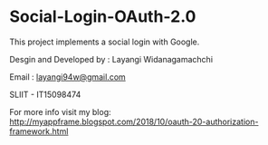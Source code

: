 # Social-Login-OAuth-2.0

This project implements a social login with Google. 

Desgin and Developed by : Layangi Widanagamachchi

Email : layangi94w@gmail.com

SLIIT - IT15098474

For more info visit my blog: http://myappframe.blogspot.com/2018/10/oauth-20-authorization-framework.html 

